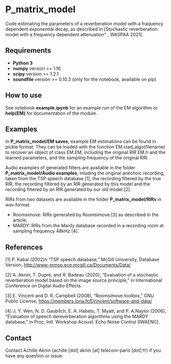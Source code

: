 P_matrix_model
===

Code estimating the parameters of a reverberation model with a fraquency dependent exponential decay, as described in [Stochastic reverberation model with a frequency dependent attenuation" , WASPAA 2021].

Requirements
-------------
  - **Python 3**
  - **numpy** version >= 1.16
  - **scipy** version >= 1.2.1
  - **soundfile** version >= 0.10.3 (only for the notebook, available on pip)

How to use
-------------
  See notebook **example.ipynb** for an example run of the EM algorithm or **help(EM)** for documentation of the module.

Examples
-------------
  In **P_matrix_model/EM saves**, example EM estimations can be found in pickle format. They can be loaded with the function EM.load_algo(filename) to recover an object of class EM.EM, including the original RIR EM.h and the learned parameters, and the sampling frequency of the original RIR.
  
  Audio examples of generated filters are available in the folder **P_matrix_model/Audio examples**, inluding the original anechoic recording, taken from the TSP speech database [1], the recording filtered by the true RIR, the recording filtered by an RIR generated by this model and the recording filtered by an RIR generated by our old model [2].
  
  RIRs from two datasets are available in the folder **P_matrix_model/RIRs** in wav format:
  - Roomsimove: RIRs generated by Roomsimove [3] as described in the article,
  - MARDY: RIRs from the Mardy database recorded in a recording room at sampling frequency 48kHz [4].
  
  
  
References
-------------
<a id="1">[1]</a> 
P. Kabal (2002)n
“TSP speech database,”
McGill University, Database Version,
http://www-mmsp.ece.mcgill.ca/Documents/Data/


<a id="1">[2]</a> 
A. Aknin, T. Dupré, and R. Badeau (2020),
“Evaluation of a stochastic reverberation model based on the image source principle,”
in International Conference on Digital Audio Effects.

<a id="1">[3]</a> 
E. Vincent and D. R. Campbell (2008),
“Roomsimove toolbox,”
GNU Public License,
https://members.loria.fr/EVincent/software-and-data/

<a id="1">[4]</a> 
J. Y. Wen, N. D. Gaubitch, E. A. Habets, T. Myatt, and P. A.Naylor (2006),
“Evaluation of speech dereverberation algorithms using the MARDY database,”
in Proc. Intl. Workshop Acoust. Echo Noise Control (IWAENC).


Contact
-------------
  Contact Achille Aknin (achille [dot] aknin [at] telecom-paris [dot] fr) if you have any question or issue.
